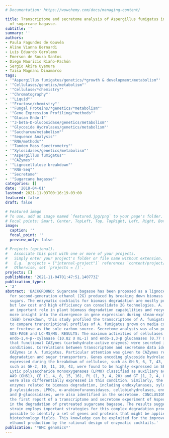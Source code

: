 ```yaml
---
# Documentation: https://wowchemy.com/docs/managing-content/

title: Transcriptome and secretome analysis of Aspergillus fumigatus in the presence
  of sugarcane bagasse.
subtitle: ''
summary: ''
authors:
- Paula Fagundes de Gouvêa
- Aline Vianna Bernardi
- Luis Eduardo Gerolamo
- Emerson de Souza Santos
- Diego Mauricio Riaño-Pachón
- Sergio Akira Uyemura
- Taisa Magnani Dinamarco
tags:
- '"Aspergillus fumigatus/genetics/*growth & development/metabolism"'
- '"Cellulases/genetics/metabolism"'
- '"Cellulose/*chemistry"'
- '"Chromatography"'
- '"Liquid"'
- '"Fructose/chemistry"'
- '"Fungal Proteins/*genetics/*metabolism"'
- '"Gene Expression Profiling/*methods"'
- '"Glucan Endo-1"'
- '"3-beta-D-Glucosidase/genetics/metabolism"'
- '"Glycoside Hydrolases/genetics/metabolism"'
- '"Saccharum/metabolism"'
- '"Sequence Analysis"'
- '"RNA/methods"'
- '"Tandem Mass Spectrometry"'
- '"Xylosidases/genetics/metabolism"'
- '"Aspergillus fumigatus"'
- '"CAZymes"'
- '"Lignocellulose breakdown"'
- '"RNA-Seq"'
- '"Secretome"'
- '"Sugarcane bagasse"'
categories: []
date: '2018-04-01'
lastmod: 2021-11-03T00:16:19-03:00
featured: false
draft: false

# Featured image
# To use, add an image named `featured.jpg/png` to your page's folder.
# Focal points: Smart, Center, TopLeft, Top, TopRight, Left, Right, BottomLeft, Bottom, BottomRight.
image:
  caption: ''
  focal_point: ''
  preview_only: false

# Projects (optional).
#   Associate this post with one or more of your projects.
#   Simply enter your project's folder or file name without extension.
#   E.g. `projects = ["internal-project"]` references `content/project/deep-learning/index.md`.
#   Otherwise, set `projects = []`.
projects: []
publishDate: '2021-11-04T01:47:51.140773Z'
publication_types:
- '2'
abstract: 'BACKGROUND: Sugarcane bagasse has been proposed as a lignocellulosic residue
  for second-generation ethanol (2G) produced by breaking down biomass into fermentable
  sugars. The enzymatic cocktails for biomass degradation are mostly produced by fungi,
  but low cost and high efficiency can consolidate 2G technologies. A. fumigatus plays
  an important role in plant biomass degradation capabilities and recycling. To gain
  more insight into the divergence in gene expression during steam-exploded bagasse
  (SEB) breakdown, this study profiled the transcriptome of A. fumigatus by RNA sequencing
  to compare transcriptional profiles of A. fumigatus grown on media containing SEB
  or fructose as the sole carbon source. Secretome analysis was also performed using
  SDS-PAGE and LC-MS/MS. RESULTS: The maximum activities of cellulases (0.032 U mL-1),
  endo-1,4-β--xylanase (10.82 U mL-1) and endo-1,3-β glucanases (0.77 U mL-1) showed
  that functional CAZymes (carbohydrate-active enzymes) were secreted in the SEB culture
  conditions. Correlations between transcriptome and secretome data identified several
  CAZymes in A. fumigatus. Particular attention was given to CAZymes related to lignocellulose
  degradation and sugar transporters. Genes encoding glycoside hydrolase classes commonly
  expressed during the breakdown of cellulose, such as GH-5, 6, 7, 43, 45, and hemicellulose,
  such as GH-2, 10, 11, 30, 43, were found to be highly expressed in SEB conditions.
  Lytic polysaccharide monooxygenases (LPMO) classified as auxiliary activity families
  AA9 (GH61), CE (1, 4, 8, 15, 16), PL (1, 3, 4, 20) and GT (1, 2, 4, 8, 20, 35, 48)
  were also differentially expressed in this condition. Similarly, the most important
  enzymes related to biomass degradation, including endoxylanases, xyloglucanases,
  β-xylosidases, LPMOs, α-arabinofuranosidases, cellobiohydrolases, endoglucanases
  and β-glucosidases, were also identified in the secretome. CONCLUSIONS: This is
  the first report of a transcriptome and secretome experiment of Aspergillus fumigatus
  in the degradation of pretreated sugarcane bagasse. The results suggest that this
  strain employs important strategies for this complex degradation process. It was
  possible to identify a set of genes and proteins that might be applied in several
  biotechnology fields. This knowledge can be exploited for the improvement of 2G
  ethanol production by the rational design of enzymatic cocktails.'
publication: '*BMC genomics*'
---
```

